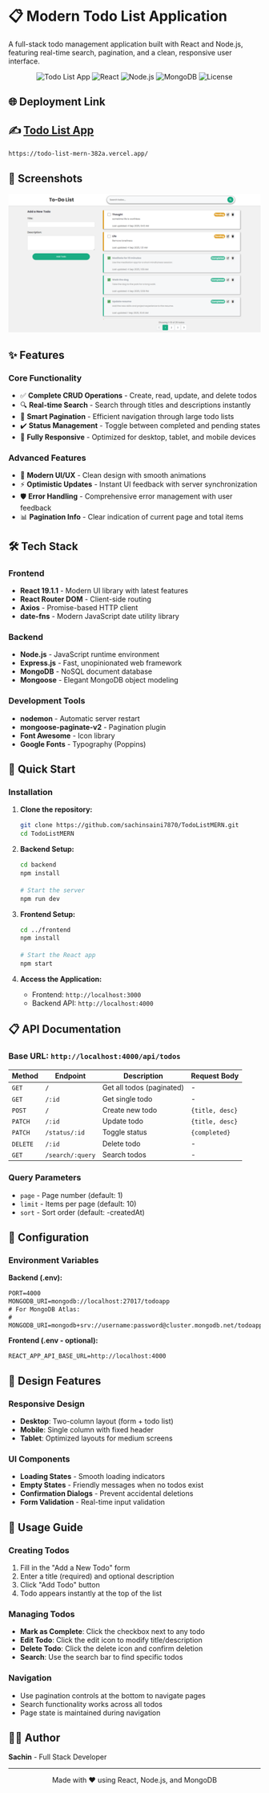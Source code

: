 # 📋 Modern Todo List Application

A full-stack todo management application built with React and Node.js, featuring real-time search, pagination, and a clean, responsive user interface.

<div align="center">

![Todo List App](https://img.shields.io/badge/Todo%20List-Full%20Stack-brightgreen)
![React](https://img.shields.io/badge/React-19.1.1-blue)
![Node.js](https://img.shields.io/badge/Node.js-Express-green)
![MongoDB](https://img.shields.io/badge/Database-MongoDB-brightgreen)
![License](https://img.shields.io/badge/License-ISC-yellow)

</div>

##  🌐 Deployment Link

## ✍️ [Todo List App](https://todo-list-mern-382a.vercel.app/)
```bash
https://todo-list-mern-382a.vercel.app/
```

## 📸 Screenshots

![Home Page](screenShots/TodoListHomePage.png)

## ✨ Features

### Core Functionality
- ✅ **Complete CRUD Operations** - Create, read, update, and delete todos
- 🔍 **Real-time Search** - Search through titles and descriptions instantly  
- 📄 **Smart Pagination** - Efficient navigation through large todo lists
- ✔️ **Status Management** - Toggle between completed and pending states
- 📱 **Fully Responsive** - Optimized for desktop, tablet, and mobile devices

### Advanced Features
- 🎨 **Modern UI/UX** - Clean design with smooth animations
- ⚡ **Optimistic Updates** - Instant UI feedback with server synchronization
- 🛡️ **Error Handling** - Comprehensive error management with user feedback
- 📊 **Pagination Info** - Clear indication of current page and total items

## 🛠️ Tech Stack

### Frontend
- **React 19.1.1** - Modern UI library with latest features
- **React Router DOM** - Client-side routing
- **Axios** - Promise-based HTTP client
- **date-fns** - Modern JavaScript date utility library

### Backend
- **Node.js** - JavaScript runtime environment
- **Express.js** - Fast, unopinionated web framework
- **MongoDB** - NoSQL document database
- **Mongoose** - Elegant MongoDB object modeling

### Development Tools
- **nodemon** - Automatic server restart
- **mongoose-paginate-v2** - Pagination plugin
- **Font Awesome** - Icon library
- **Google Fonts** - Typography (Poppins)

## 🚀 Quick Start

### Installation

1. **Clone the repository:**
   ```bash
   git clone https://github.com/sachinsaini7870/TodoListMERN.git
   cd TodoListMERN
   ```

2. **Backend Setup:**
   ```bash
   cd backend
   npm install
      
   # Start the server
   npm run dev
   ```

3. **Frontend Setup:**
   ```bash
   cd ../frontend
   npm install
   
   # Start the React app
   npm start
   ```

4. **Access the Application:**
   - Frontend: `http://localhost:3000`
   - Backend API: `http://localhost:4000`

## 📋 API Documentation

### Base URL: `http://localhost:4000/api/todos`

| Method | Endpoint | Description | Request Body |
|--------|----------|-------------|--------------|
| `GET` | `/` | Get all todos (paginated) | - |
| `GET` | `/:id` | Get single todo | - |
| `POST` | `/` | Create new todo | `{title, desc}` |
| `PATCH` | `/:id` | Update todo | `{title, desc}` |
| `PATCH` | `/status/:id` | Toggle status | `{completed}` |
| `DELETE` | `/:id` | Delete todo | - |
| `GET` | `/search/:query` | Search todos | - |

### Query Parameters
- `page` - Page number (default: 1)
- `limit` - Items per page (default: 10)
- `sort` - Sort order (default: -createdAt)

## 🔧 Configuration

### Environment Variables

**Backend (.env):**
```env
PORT=4000
MONGODB_URI=mongodb://localhost:27017/todoapp
# For MongoDB Atlas:
# MONGODB_URI=mongodb+srv://username:password@cluster.mongodb.net/todoapp
```

**Frontend (.env - optional):**
```env
REACT_APP_API_BASE_URL=http://localhost:4000
```

## 🎨 Design Features

### Responsive Design
- **Desktop**: Two-column layout (form + todo list)
- **Mobile**: Single column with fixed header
- **Tablet**: Optimized layouts for medium screens

### UI Components
- **Loading States** - Smooth loading indicators
- **Empty States** - Friendly messages when no todos exist
- **Confirmation Dialogs** - Prevent accidental deletions
- **Form Validation** - Real-time input validation

## 📱 Usage Guide

### Creating Todos
1. Fill in the "Add a New Todo" form
2. Enter a title (required) and optional description
3. Click "Add Todo" button
4. Todo appears instantly at the top of the list

### Managing Todos
- **Mark as Complete**: Click the checkbox next to any todo
- **Edit Todo**: Click the edit icon to modify title/description
- **Delete Todo**: Click the delete icon and confirm deletion
- **Search**: Use the search bar to find specific todos

### Navigation
- Use pagination controls at the bottom to navigate pages
- Search functionality works across all todos
- Page state is maintained during navigation



## 👨‍💻 Author

**Sachin** - Full Stack Developer

---

<div align="center">

Made with ❤️ using React, Node.js, and MongoDB
